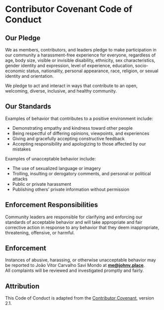 # Contributor Covenant Code of Conduct

## Our Pledge
We as members, contributors, and leaders pledge to make participation in our
community a harassment-free experience for everyone, regardless of age, body
size, visible or invisible disability, ethnicity, sex characteristics, gender
identity and expression, level of experience, education, socio-economic status,
nationality, personal appearance, race, religion, or sexual identity and
orientation.

We pledge to act and interact in ways that contribute to an open, welcoming,
diverse, inclusive, and healthy community.

## Our Standards
Examples of behavior that contributes to a positive environment include:
- Demonstrating empathy and kindness toward other people  
- Being respectful of differing opinions, viewpoints, and experiences  
- Giving and gracefully accepting constructive feedback  
- Accepting responsibility and apologizing to those affected by our mistakes  

Examples of unacceptable behavior include:
- The use of sexualized language or imagery  
- Trolling, insulting or derogatory comments, and personal or political attacks  
- Public or private harassment  
- Publishing others' private information without permission  

## Enforcement Responsibilities
Community leaders are responsible for clarifying and enforcing our standards of
acceptable behavior and will take appropriate and fair corrective action in
response to any behavior that they deem inappropriate, threatening, offensive,
or harmful.

## Enforcement
Instances of abusive, harassing, or otherwise unacceptable behavior may be
reported to João Vitor Carvalho Savi Mondo at **me@johnv.place**.  
All complaints will be reviewed and investigated promptly and fairly.

## Attribution
This Code of Conduct is adapted from the [Contributor Covenant](https://www.contributor-covenant.org),
version 2.1.
